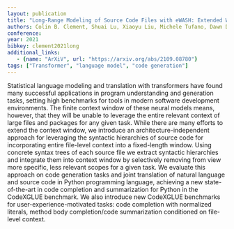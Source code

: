 ```yaml
---
layout: publication
title: "Long-Range Modeling of Source Code Files with eWASH: Extended Window Access by Syntax Hierarchy"
authors: Colin B. Clement, Shuai Lu, Xiaoyu Liu, Michele Tufano, Dawn Drain, Nan Duan, Neel Sundaresan, Alexey Svyatkovskiy
conference: 
year: 2021
bibkey: clement2021long
additional_links:
   - {name: "ArXiV", url: "https://arxiv.org/abs/2109.08780"}
tags: ["Transformer", "language model", "code generation"]
---
```

Statistical language modeling and translation with transformers have found many successful applications in program understanding and generation tasks, setting high benchmarks for tools in modern software development environments. The finite context window of these neural models means, however, that they will be unable to leverage the entire relevant context of large files and packages for any given task. While there are many efforts to extend the context window, we introduce an architecture-independent approach for leveraging the syntactic hierarchies of source code for incorporating entire file-level context into a fixed-length window. Using concrete syntax trees of each source file we extract syntactic hierarchies and integrate them into context window by selectively removing from view more specific, less relevant scopes for a given task. We evaluate this approach on code generation tasks and joint translation of natural language and source code in Python programming language, achieving a new state-of-the-art in code completion and summarization for Python in the CodeXGLUE benchmark. We also introduce new CodeXGLUE benchmarks for user-experience-motivated tasks: code completion with normalized literals, method body completion/code summarization conditioned on file-level context. 
